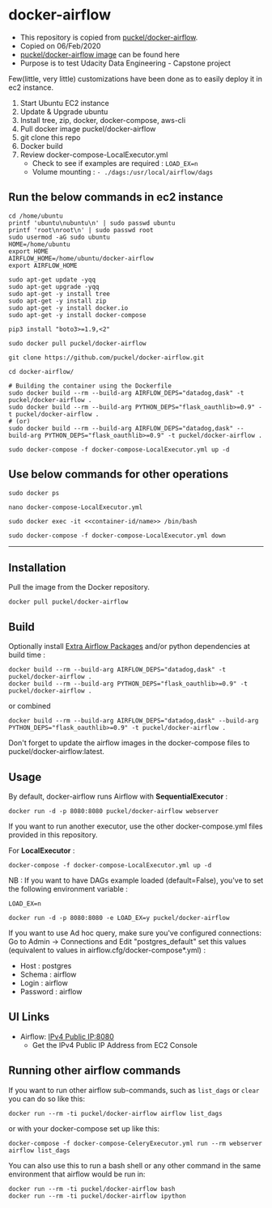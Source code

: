 # docker-airflow

* This repository is copied from [puckel/docker-airflow](https://github.com/puckel/docker-airflow). 
* Copied on 06/Feb/2020
* [puckel/docker-airflow image](https://hub.docker.com/r/puckel/docker-airflow) can be found here
* Purpose is to test Udacity Data Engineering - Capstone project

Few(little, very little) customizations have been done as to easily deploy it in ec2 instance.
1. Start Ubuntu EC2 instance
1. Update & Upgrade ubuntu
1. Install tree, zip, docker, docker-compose, aws-cli
1. Pull docker image puckel/docker-airflow
1. git clone this repo
1. Docker build
1. Review docker-compose-LocalExecutor.yml
    - Check to see if examples are required : ```LOAD_EX=n ```
    - Volume mounting : ```- ./dags:/usr/local/airflow/dags```


## Run the below commands in ec2 instance
```
cd /home/ubuntu
printf 'ubuntu\nubuntu\n' | sudo passwd ubuntu
printf 'root\nroot\n' | sudo passwd root
sudo usermod -aG sudo ubuntu
HOME=/home/ubuntu
export HOME
AIRFLOW_HOME=/home/ubuntu/docker-airflow
export AIRFLOW_HOME

sudo apt-get update -yqq
sudo apt-get upgrade -yqq
sudo apt-get -y install tree
sudo apt-get -y install zip
sudo apt-get -y install docker.io
sudo apt-get -y install docker-compose

pip3 install "boto3>=1.9,<2"

sudo docker pull puckel/docker-airflow

git clone https://github.com/puckel/docker-airflow.git

cd docker-airflow/

# Building the container using the Dockerfile
sudo docker build --rm --build-arg AIRFLOW_DEPS="datadog,dask" -t puckel/docker-airflow .
sudo docker build --rm --build-arg PYTHON_DEPS="flask_oauthlib>=0.9" -t puckel/docker-airflow .
# (or)
sudo docker build --rm --build-arg AIRFLOW_DEPS="datadog,dask" --build-arg PYTHON_DEPS="flask_oauthlib>=0.9" -t puckel/docker-airflow .

sudo docker-compose -f docker-compose-LocalExecutor.yml up -d

```

## Use below commands for other operations

    sudo docker ps

    nano docker-compose-LocalExecutor.yml

    sudo docker exec -it <<container-id/name>> /bin/bash

    sudo docker-compose -f docker-compose-LocalExecutor.yml down


---

## Installation
Pull the image from the Docker repository.

    docker pull puckel/docker-airflow

## Build

Optionally install [Extra Airflow Packages](https://airflow.incubator.apache.org/installation.html#extra-package) and/or python dependencies at build time :

    docker build --rm --build-arg AIRFLOW_DEPS="datadog,dask" -t puckel/docker-airflow .
    docker build --rm --build-arg PYTHON_DEPS="flask_oauthlib>=0.9" -t puckel/docker-airflow .

or combined

    docker build --rm --build-arg AIRFLOW_DEPS="datadog,dask" --build-arg PYTHON_DEPS="flask_oauthlib>=0.9" -t puckel/docker-airflow .

Don't forget to update the airflow images in the docker-compose files to puckel/docker-airflow:latest.

## Usage

By default, docker-airflow runs Airflow with **SequentialExecutor** :

    docker run -d -p 8080:8080 puckel/docker-airflow webserver

If you want to run another executor, use the other docker-compose.yml files provided in this repository.

For **LocalExecutor** :

    docker-compose -f docker-compose-LocalExecutor.yml up -d

NB : If you want to have DAGs example loaded (default=False), you've to set the following environment variable :

`LOAD_EX=n`

    docker run -d -p 8080:8080 -e LOAD_EX=y puckel/docker-airflow

If you want to use Ad hoc query, make sure you've configured connections:
Go to Admin -> Connections and Edit "postgres_default" set this values (equivalent to values in airflow.cfg/docker-compose*.yml) :
- Host : postgres
- Schema : airflow
- Login : airflow
- Password : airflow

## UI Links

- Airflow: [IPv4 Public IP:8080](http://IPv4PublicIP:8080/)
    - Get the IPv4 Public IP Address from EC2 Console

## Running other airflow commands

If you want to run other airflow sub-commands, such as `list_dags` or `clear` you can do so like this:

    docker run --rm -ti puckel/docker-airflow airflow list_dags

or with your docker-compose set up like this:

    docker-compose -f docker-compose-CeleryExecutor.yml run --rm webserver airflow list_dags

You can also use this to run a bash shell or any other command in the same environment that airflow would be run in:

    docker run --rm -ti puckel/docker-airflow bash
    docker run --rm -ti puckel/docker-airflow ipython
